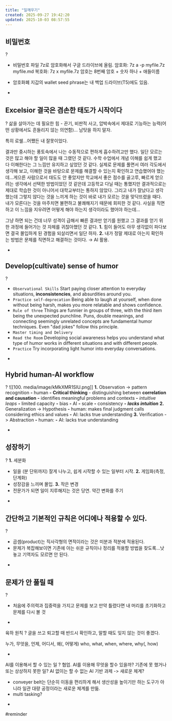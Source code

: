 ```yaml
---
title: "일깨우기"
created: 2025-09-27 19:42:20
updated: 2025-10-03 08:57:55
---
```

## 비밀번호
?
- 비밀번호 파일 7z로 암호화해서 구글 드라이브에 올림.
	암호화: 7z a -p myfile.7z myfile.md
	복호화: 7z x myfile.7z
	암호는 8번째 암호 + 숫자 하나 + 애들이름

- 암호화폐 지갑의 wallet seed phrase는 내 백업 드라이브(T5)에도 있음.
<!--SR:!2025-11-07,20,250-->
-
## Excelsior 결국은 겸손한 태도가 시작이다
?
삶을 살아가는 데 필요한 힘 - 끈기, 비판적 사고, 압박속에서 제대로 기능하는 능력(어떤 상황에서도 흔들리지 않는 의연함)...
남탓을 하지 말자.

특히 로쉘...어쨌든 내 잘못이었다.

결과만 중시하는 풍토속에서 나는 수동적으로 편하게 흡수하려고만 했다. 일단 모르는 것은 많고 해야 할 일이 많을 때 그랬던 것 같다. 수학 수업에서 개념 이해를 쉽게 했고 다 이해한다는 그 느낌만 유지하고 싶었던 것 같다. 실제로 문제를 풀면서 여러 각도에서 생각해 보고, 이해한 것을 바탕으로 문제를 해결할 수 있는지 확인하고 연습했어야 했는데...게으른 사람으로서 태도도 안 좋았지만 학교에서 좋은 점수를 골고루, 빠르게 얻으려는 생각에서 선택한 방법이었던 것 같은데 고등학교 다닐 때는 통했지만 결과적으로는 제대로 학습한 것이 아니어서 대학교부터는 통하지 않았다.
그리고 내가 잘났다고 생각했는데 그렇지 않다는 것을 느끼게 하는 것이 바로 내가 모르는 것을 맞닥뜨렸을 때다. 내가 모른다는 것을 마주치면 불편하고 불쾌해지기 때문에 회피한 것 같다. 사실을 직면하고 이 느낌을 지우려면 어떻게 해야 하는지 생각이라도 했어야 하는데...

그냥 하면 되는 건데 너무 성격이 급해서 빠른 결과만 얻기를 원했고 그 결과를 얻기 위한 과정에 들어가는 것 자체를 귀찮아했던 것 같다.
**1.** 힘이 들어도 아무 생각없이 파다보면 결국 몰입하게 된 경험을 되살리면서 일단 하자.
**2.** 내가 정말 제대로 아는지 확인하는 방법은 문제를 직면하고 해결하는 것이다. → AI 활용.
<!--SR:!2025-11-22,22,230-->
-

## Develop(cultivate) sense of humor
?
- `Observational Skills`
	Start paying closer attention to everyday situations, ****inconsistencies****, and absurdities around you.
- `Practice self-deprecation`
	Being able to laugh at yourself, when done without being harsh, makes you more relatable and shows confidence.
- `Rule of three`
	Things are funnier in groups of three, with the third item being the unexpected punchline. Puns, double meanings, and connecting seemingly unrelated concepts are fundamental humor techniques. Even "dad jokes" follow this principle.
- `Master timing and Delivery`
- `Read the Room`
	Developing social awareness helps you understand what type of humor works in different situations and with different people.
- `Practice`
	Try incorporating light humor into everyday conversations.
<!--SR:!2025-11-07,12,230-->
-
## Hybrid human-AI workflow
?
![[100. media/image/kMkXMR1SIU.png]]
**1.** Observation -> pattern recognition
	**-** human
		**-** **Critical thinking** - distinguishing between **correlation and causation**
		**-** identifies meaningful problems and contexts
		**-** *intuitive leaps*
		**-** limited capacity
		**-** bias
	**-** AI
		**-** scale
		**-** consistency
		**-** ***lacks intuition***
**2.** Generalization -> Hypothesis
	**-** human: makes final judgment calls considering ethics and values
	**-** AI: lacks true understanding
**3.** Verification -> Abstraction
	**-** human:
	**-** AI: lacks true understanding
<!--SR:!2025-11-05,5,210-->
-
  
## 성장하기
?
**1.** 세분화
*   일을 (분 단위까지) 잘게 나누고, 쉽게 시작할 수 있는 일부터 시작.
**2.** 게임화(측정, 단계화)
*   성장감을 느끼며 몰입.
**3.** 작은 변경
*   전문가가 되면 일이 지루해지는 것은 당연. 약간 변화를 주기
<!--SR:!2025-11-01,10,230-->
-
## 간단하고 기본적인 규칙은 어디에나 적용할 수 있다.
?
* 곱셈(product)는 직사각형의 면적이라는 것은 미분과 적분에 적용된다.
* 문제가 복잡해보이면 기존에 아는 쉬운 규칙이나 정리를 적용할 방법을 찾도록...낫 놓고 기역자도 모르면 안 된다.
<!--SR:!2025-11-08,13,230-->
-
## 문제가 안 풀릴 때
?
* 처음에 주의력과 집중력을 가지고 문제를 보고 만약 틀렸다면 내 머리를 초기화하고 문제를 다시 볼 것
<!--SR:!2025-11-01,12,230-->
-

육하 원칙
?
글을 쓰고 퇴고할 때 반드시 확인하고, 말할 때도 잊지 않는 것이 좋겠다.

누가, 무엇을, 언제, 어디서, 왜(, 어떻게)
who, what, when, where, why(, how)
<!--SR:!2025-11-10,12,242-->
-

AI를 이용해서 할 수 있는 일
?
협업. AI를 이용해 무엇을 할수 있을까? 기존에 못 했거나 또는 상상하지 못한 일? AI 없이는 할 수 없는 AI 기반 과제 -> 새로운 체계?
* conveyer belt는 단순히 이동을 편리하게 해서 생산성을 높이기만 하는 도구가 아니라 일관 대량 공정이라는 새로운 체계를 만듦.
* multi tasking?
<!--SR:!2025-11-02,5,242-->
-

#reminder